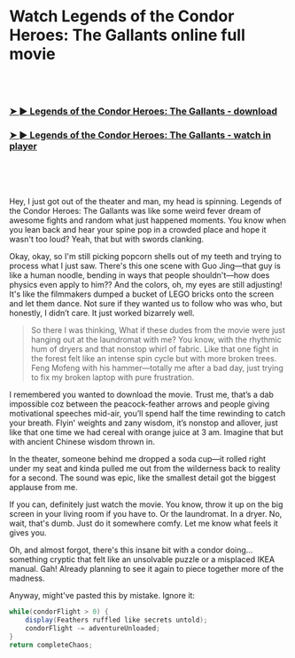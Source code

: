 <h1>Watch Legends of the Condor Heroes: The Gallants online full movie</h1>


<br><br>

<h3><a href="https://Brians-credlevemea1970.github.io/gymrqqlvow/">➤ ► Legends of the Condor Heroes: The Gallants - download</a></h3> 
<h3><a href="https://Brians-credlevemea1970.github.io/gymrqqlvow/">➤ ► Legends of the Condor Heroes: The Gallants - watch in player</a></h3>


<br><br><br>


Hey, I just got out of the theater and man, my head is spinning. Legends of the Condor Heroes: The Gallants was like some weird fever dream of awesome fights and random what just happened moments. You know when you lean back and hear your spine pop in a crowded place and hope it wasn't too loud? Yeah, that but with swords clanking. 

Okay, okay, so I'm still picking popcorn shells out of my teeth and trying to process what I just saw. There's this one scene with Guo Jing—that guy is like a human noodle, bending in ways that people shouldn't—how does physics even apply to him?? And the colors, oh, my eyes are still adjusting! It's like the filmmakers dumped a bucket of LEGO bricks onto the screen and let them dance. Not sure if they wanted us to follow who was who, but honestly, I didn’t care. It just worked bizarrely well.

> So there I was thinking, What if these dudes from the movie were just hanging out at the laundromat with me? You know, with the rhythmic hum of dryers and that nonstop whirl of fabric. Like that one fight in the forest felt like an intense spin cycle but with more broken trees. Feng Mofeng with his hammer—totally me after a bad day, just trying to fix my broken laptop with pure frustration.

I remembered you wanted to download the movie. Trust me, that’s a dab impossible coz between the peacock-feather arrows and people giving motivational speeches mid-air, you’ll spend half the time rewinding to catch your breath. Flyin' weights and zany wisdom, it’s nonstop and allover, just like that one time we had cereal with orange juice at 3 am. Imagine that but with ancient Chinese wisdom thrown in. 

In the theater, someone behind me dropped a soda cup—it rolled right under my seat and kinda pulled me out from the wilderness back to reality for a second. The sound was epic, like the smallest detail got the biggest applause from me.

If you can, definitely just watch the movie. You know, throw it up on the big screen in your living room if you have to. Or the laundromat. In a dryer. No, wait, that's dumb. Just do it somewhere comfy. Let me know what feels it gives you.

Oh, and almost forgot, there's this insane bit with a condor doing... something cryptic that felt like an unsolvable puzzle or a misplaced IKEA manual. Gah! Already planning to see it again to piece together more of the madness.

Anyway, might've pasted this by mistake. Ignore it:
```csharp
while(condorFlight > 0) {
    display(Feathers ruffled like secrets untold);
    condorFlight -= adventureUnloaded;
}
return completeChaos;
```
